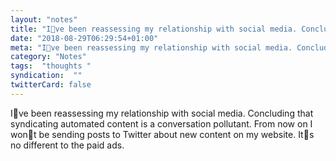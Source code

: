 ```yaml
---
layout: "notes"
title: "Ive been reassessing my relationship with social media. Concluding that syndicating automated conte"
date: "2018-08-29T06:29:54+01:00"
meta: "Ive been reassessing my relationship with social media. Concluding that syndicating automated conte"
category: "Notes"
tags:  "thoughts "
syndication:  ""
twitterCard: false
---
```

Ive been reassessing my relationship with social media. Concluding that syndicating automated content is a conversation pollutant. From now on I wont be sending posts to Twitter about new content on my website. Its no different to the paid ads.
